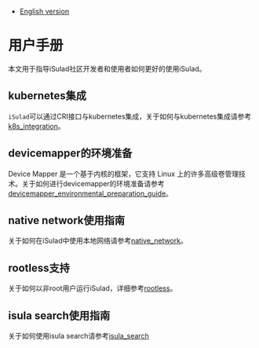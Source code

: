 - [English version](README.md)

# 用户手册

本文用于指导iSulad社区开发者和使用者如何更好的使用iSulad。

## kubernetes集成

`iSulad`可以通过CRI接口与kubernetes集成，关于如何与kubernetes集成请参考[k8s_integration](k8s_integration_zh.md)。

## devicemapper的环境准备

Device Mapper 是一个基于内核的框架，它支持 Linux 上的许多高级卷管理技术。关于如何进行devicemapper的环境准备请参考[devicemapper_environmental_preparation_guide](./devicemapper_environmental_preparation_zh.md)。

## native network使用指南

关于如何在iSulad中使用本地网络请参考[native_network](native_network_zh.md)。

## rootless支持

关于如何以非root用户运行iSulad，详细参考[rootless](rootless_zh.md)。

## isula search使用指南

关于如何使用isula search请参考[isula_search](isula_search_zh.md)